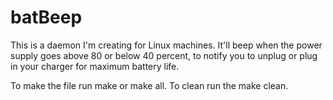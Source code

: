 batBeep
=======

This is a daemon I'm creating for Linux machines.  It'll beep when the power supply goes above 80 or below 40 percent, to notify you to unplug or plug in your charger for maximum battery life.


To make the file run make or make all.
To clean run the make clean.

